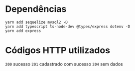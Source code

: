# Dependências

```
yarn add sequelize mysql2 -D
yarn add typescript ts-node-dev @types/express dotenv -D
yarn add express
```

# Códigos HTTP utilizados

`200` sucesso
`201` cadastrado com sucesso
`204` sem dados
